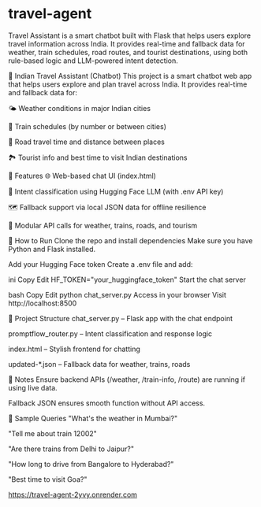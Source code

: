 # travel-agent
Travel Assistant is a smart chatbot built with Flask that helps users explore travel information across India. It provides real-time and fallback data for weather, train schedules, road routes, and tourist destinations, using both rule-based logic and LLM-powered intent detection.


🧳 Indian Travel Assistant (Chatbot)
This project is a smart chatbot web app that helps users explore and plan travel across India. It provides real-time and fallback data for:

🌤️ Weather conditions in major Indian cities

🚆 Train schedules (by number or between cities)

🚗 Road travel time and distance between places

🏞️ Tourist info and best time to visit Indian destinations

🔧 Features
🌐 Web-based chat UI (index.html)

🧠 Intent classification using Hugging Face LLM (with .env API key)

🗺️ Fallback support via local JSON data for offline resilience

🧩 Modular API calls for weather, trains, roads, and tourism

🚀 How to Run
Clone the repo and install dependencies
Make sure you have Python and Flask installed.

Add your Hugging Face token
Create a .env file and add:

ini
Copy
Edit
HF_TOKEN="your_huggingface_token"
Start the chat server

bash
Copy
Edit
python chat_server.py
Access in your browser
Visit http://localhost:8500

📁 Project Structure
chat_server.py – Flask app with the chat endpoint

promptflow_router.py – Intent classification and response logic

index.html – Stylish frontend for chatting

updated-*.json – Fallback data for weather, trains, roads

📌 Notes
Ensure backend APIs (/weather, /train-info, /route) are running if using live data.

Fallback JSON ensures smooth function without API access.

🧠 Sample Queries
"What's the weather in Mumbai?"

"Tell me about train 12002"

"Are there trains from Delhi to Jaipur?"

"How long to drive from Bangalore to Hyderabad?"

"Best time to visit Goa?"

https://travel-agent-2yvy.onrender.com
